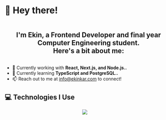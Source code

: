 # 👋 Hey there! 


<div id="user-content-toc">
  <ul align="center">
    <summary><h2 style="display: inline-block">I'm Ekin, a Frontend Developer and final year Computer Engineering student. <br>
      Here's a bit about me:  </h2></summary>
  </ul>
</div>

 - 🔭 Currently working with **React, Next.js, and Node.js..**
 - 🌱 Currently learning **TypeScript and PostgreSQL..**
 - 📫 Reach out to me at [info@ekinkar.com](mailto:info@ekinkar.com) to connect!

## 💻 Technologies I Use
<p align="center">
  <a href="https://skillicons.dev">
    <img src="https://skillicons.dev/icons?i=react,nextjs,redux,nodejs,express,html,css,js,mongodb,mysql,sass,bootstrap,materialui," />
  </a>
</p>  


